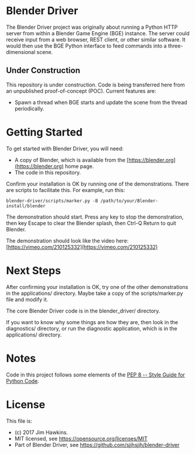 Blender Driver
==============
The Blender Driver project was originally about running a Python HTTP server
from within a Blender Game Engine (BGE) instance. The server could receive input
from a web browser, REST client, or other similar software. It would then use
the BGE Python interface to feed commands into a three-dimensional scene.

Under Construction
------------------
This repository is under construction. Code is being transferred here from an
unpublished proof-of-concept (POC). Current features are:

-   Spawn a thread when BGE starts and update the scene from the thread
    periodically.
    
Getting Started
===============
To get started with Blender Driver, you will need:

-   A copy of Blender, which is available from
    the [https://blender.org](https://blender.org) home page.
-   The code in this repository.

Confirm your installation is OK by running one of the demonstrations. There are
scripts to facilitate this. For example, run this:

    blender-driver/scripts/marker.py -B /path/to/your/Blender-install/blender

The demonstration should start. Press any key to stop the demonstration, then
key Escape to clear the Blender splash, then Ctrl-Q Return to quit Blender.

The demonstration should look like the video here:
[https://vimeo.com/210125332](https://vimeo.com/210125332)

Next Steps
==========
After confirming your installation is OK, try one of the other demonstrations in
the applications/ directory. Maybe take a copy of the scripts/marker.py file and
modify it.

The core Blender Driver code is in the blender_driver/ directory.

If you want to know why some things are how they are, then look in the
diagnostics/ directory, or run the diagnostic application, which is in the
applications/ directory.

Notes
=====
Code in this project follows some elements of the
[PEP 8 -- Style Guide for Python Code](https://www.python.org/dev/peps/pep-0008/).

License
=======
This file is:  

-   (c) 2017 Jim Hawkins.
-   MIT licensed, see https://opensource.org/licenses/MIT
-   Part of Blender Driver, see https://github.com/sjjhsjjh/blender-driver
